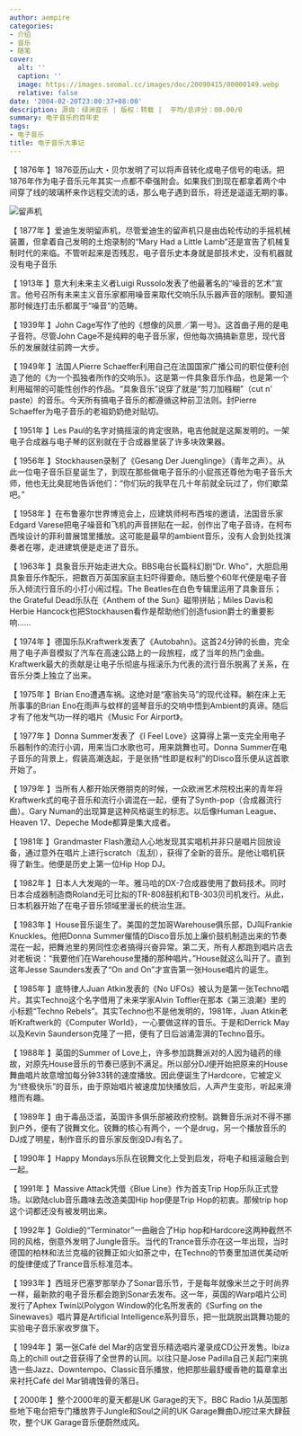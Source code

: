 ```yaml
---
author: aempire
categories:
- 介绍
- 音乐
- 随笔
cover:
  alt: ''
  caption: ''
  image: https://images.soomal.cc/images/doc/20090415/00000149.webp
  relative: false
date: '2004-02-20T23:00:37+08:00'
description: 源自：绿洲音乐 | 版权：转载 |  平均/总评分：00.00/0
summary: 电子音乐的百年史
tags:
- 电子音乐
title: 电子音乐大事记
---
```


【 1876年 】1876亚历山大・贝尔发明了可以将声音转化成电子信号的电话。把1876年作为电子音乐元年其实一点都不牵强附会。如果我们到现在都拿着两个中间穿了线的玻璃杯来作远程交流的话，那么电子遇到音乐，将还是遥遥无期的事。



![留声机](https://images.soomal.cc/images/doc/20090415/00000149.webp)

【 1877年 】爱迪生发明留声机，尽管爱迪生的留声机只是由齿轮传动的手摇机械装置，但拿着自己发明的土炮录制的“Mary Had a Little Lamb”还是宣告了机械复制时代的来临。不管听起来是否残忍，电子音乐史本身就是部技术史，没有机器就没有电子音乐



【 1913年 】意大利未来主义者Luigi Russolo发表了他最著名的“噪音的艺术”宣言。他号召所有未来主义音乐家都用噪音来取代交响乐队乐器声音的限制。要知道那时候连打击乐都属于“噪音”的范畴。



【 1939年 】John Cage写作了他的《想像的风景／第一号》。这首曲子用的是电子音符。尽管John Cage不是纯粹的电子音乐家，但他每次搞搞新意思，现代音乐的发展就往前跨一大步。



【 1949年 】法国人Pierre Schaeffer利用自己在法国国家广播公司的职位便利创造了他的《为一个孤独者所作的交响乐》。这是第一件具象音乐作品，也是第一个利用磁带的可能性创作的作品。“具象音乐”说穿了就是“剪刀加糨糊”（cut n' paste）的音乐。今天所有搞电子音乐的都遵循这种前卫法则。封Pierre Schaeffer为电子音乐的老祖奶奶绝对贴切。



【 1951年 】Les Paul的名字对搞摇滚的肯定很熟，电吉他就是这厮发明的。一架电子合成器与电子琴的区别就在于合成器里装了许多块效果器。



【 1956年 】Stockhausen录制了《Gesang Der Juenglinge》（青年之声）。从此一位电子音乐巨星诞生了，到现在那些做电子音乐的小屁孩还尊他为电子音乐大师，他也无比臭屁地告诉他们：“你们玩的我早在几十年前就全玩过了，你们歇菜吧。”



【 1958年 】在布鲁塞尔世界博览会上，应建筑师柯布西埃的邀请，法国音乐家Edgard Varese把电子噪音和飞机的声音拼贴在一起，创作出了电子音诗，在柯布西埃设计的菲利普展馆里播放。这可能是最早的ambient音乐，没有人会到处找演奏者在哪，走进建筑便是走进了音乐。



【 1963年 】具象音乐开始走进大众。BBS电台长篇科幻剧“Dr. Who”，大胆启用具象音乐作配乐，把数百万英国家庭主妇吓得要命。随后整个60年代便是电子音乐入倾流行音乐的小打小闹过程。The Beatles在白色专辑里运用了具象音乐；the Grateful Dead乐队在《Anthem of the Sun》磁带拼贴；Miles Davis和Herbie Hancock也把Stockhausen看作是帮助他们创造fusion爵士的重要影响……



【 1974年 】德国乐队Kraftwerk发表了《Autobahn》。这首24分钟的长曲，完全用了电子声音模拟了汽车在高速公路上的一段旅程，成了当年的热门金曲。Kraftwerk最大的贡献是让电子乐彻底与摇滚乐为代表的流行音乐脱离了关系，在音乐分类上独立了出来。



【 1975年 】Brian Eno遭遇车祸。这绝对是“塞翁失马”的现代诠释。躺在床上无所事事的Brian Eno在雨声与蚊样的竖琴音乐的交响中悟到Ambient的真谛。随后才有了他发气功一样的唱片《Music For Airport》。



【 1977年 】Donna Summer发表了《I Feel Love》这算得上第一支完全用电子乐器制作的流行小调，用来当口水歌也可，用来跳舞也可。Donna Summer在电子音乐的背景上，假装高潮迭起，于是张扬“性即是权利”的Disco音乐便从这首歌开始了。



【 1979年 】当所有人都开始厌倦朋克的时候，一众欧洲艺术院校出来的青年将Kraftwerk式的电子音乐和流行小调混在一起，便有了Synth-pop（合成器流行曲）。Gary Numan的出现算是这种风格诞生的标志。以后像Human League、Heaven 17、Depeche Mode都算是集大成者。



【 1981年 】Grandmaster Flash激动人心地发现其实唱机并非只是唱片回放设备，通过意外在唱片上进行scratch（乱刮），获得了全新的音乐。是他让唱机获得了新生。他便是历史上第一位Hip Hop DJ。



【 1982年 】日本人大发飚的一年。雅马哈的DX-7合成器使用了数码技术。同时日本合成器制造商Roland无可比拟的TR-808鼓机和TB-303贝司机发行。从此，日本机器开始了在电子音乐领域里漫长的统治生涯。



【 1983年 】House音乐诞生了。美国的芝加哥Warehouse俱乐部，DJ叫Frankie Knuckles。他把Donna Summer催情的Disco音乐加上廉价鼓机制造出来的节奏混在一起，把舞池里的男同性恋者搞得兴奋异常。第二天，所有人都跑到唱片店去对老板说：“我要他们在Warehouse里播的那种唱片。”House就这么叫开了。直到这年Jesse Saunders发表了“On and On”才宣告第一张House唱片的诞生。



【 1985年 】底特律人Juan Atkin发表的《No UFOs》被认为是第一张Techno唱片。其实Techno这个名字借用了未来学家Alvin Toffler在那本《第三浪潮》里的小标题“Techno Rebels”。其实Techno也不是他发明的，1981年，Juan Atkin老听Kraftwerk的《Computer World》，一心要做这样的音乐。于是和Derrick May以及Kevin Saunderson克隆了一把，便有了日后汹涌澎湃的Techno音乐。



【 1988年 】英国的Summer of Love上，许多参加跳舞派对的人因为磕药的缘故，对原先House音乐的节奏已感到不满足。所以部分DJ便开始把原来的House舞曲唱片故意增加每分钟33转的速度播放。因此便诞生了Hardcore，它被定义为“终极快乐”的音乐，由于原始唱片被速度加快播放后，人声产生变形，听起来滑稽而有趣。



【 1989年 】由于毒品泛滥，英国许多俱乐部被政府控制。跳舞音乐派对不得不挪到户外，便有了锐舞文化。锐舞的核心有两个，一个是drug，另一个播放音乐的DJ成了明星，制作音乐的音乐家反倒没DJ有名了。



【 1990年 】Happy Mondays乐队在锐舞文化上受到启发，将电子和摇滚融合到一起。



【 1991年 】Massive Attack凭借《Blue Line》作为首支Trip Hop乐队正式登场。以欧陆club音乐趣味去改造美国Hip hop便是Trip Hop的初衷。那候trip hop这个词都还没有被发明出来。



【 1992年 】Goldie的“Terminator”一曲融合了Hip hop和Hardcore这两种截然不同的风格，倒意外发明了Jungle音乐。当代的Trance音乐亦在这一年出现，当时德国的柏林和法兰克福的锐舞正如火如荼之中，在Techno的节奏里加进优美动听的旋律便成了Trance音乐标准范本。



【 1993年 】西班牙巴塞罗那举办了Sonar音乐节，于是每年就像米兰之于时尚界一样，最新款的电子音乐都会跑到Sonar去发布。这一年，英国的Warp唱片公司发行了Aphex Twin以Polygon Window的化名所发表的《Surfing on the Sinewaves》唱片算是Artificial Intelligence系列音乐，把一批跳脱出跳舞功能的实验电子音乐家收罗旗下。



【 1994年 】第一张Café del Mar的店堂音乐精选唱片灌录成CD公开发售。Ibiza岛上的chill out之音获得了全世界的认同。以往只是Jose Padilla自己关起门来挑选一些Jazz、Downtempo、Classic音乐播放，他把那些最舒缓香艳的篇章拿出来衬托Café del Mar销魂蚀骨的落日。



【 2000年 】整个2000年的夏天都是UK Garage的天下。BBC Radio 1从英国那些地下电台把专门播放界于Jungle和Soul之间的UK Garage舞曲DJ挖过来大肆鼓吹，整个UK Garage音乐便蔚然成风。